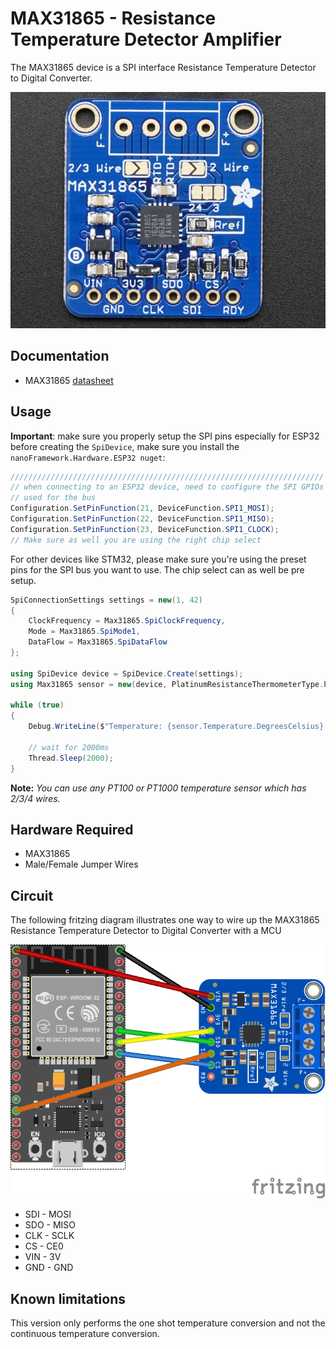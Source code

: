 ﻿# MAX31865 - Resistance Temperature Detector Amplifier

The MAX31865 device is a SPI interface Resistance Temperature Detector to Digital Converter.

![MAX31865](./sensor.jpg)

## Documentation

* MAX31865 [datasheet](https://datasheets.maximintegrated.com/en/ds/MAX31865.pdf)

## Usage

**Important**: make sure you properly setup the SPI pins especially for ESP32 before creating the `SpiDevice`, make sure you install the `nanoFramework.Hardware.ESP32 nuget`:

```csharp
//////////////////////////////////////////////////////////////////////
// when connecting to an ESP32 device, need to configure the SPI GPIOs
// used for the bus
Configuration.SetPinFunction(21, DeviceFunction.SPI1_MOSI);
Configuration.SetPinFunction(22, DeviceFunction.SPI1_MISO);
Configuration.SetPinFunction(23, DeviceFunction.SPI1_CLOCK);
// Make sure as well you are using the right chip select
```

For other devices like STM32, please make sure you're using the preset pins for the SPI bus you want to use. The chip select can as well be pre setup.

```csharp
SpiConnectionSettings settings = new(1, 42)
{
    ClockFrequency = Max31865.SpiClockFrequency,
    Mode = Max31865.SpiMode1,
    DataFlow = Max31865.SpiDataFlow
};

using SpiDevice device = SpiDevice.Create(settings);
using Max31865 sensor = new(device, PlatinumResistanceThermometerType.PT1000, ResistanceTemperatureDetectorWires.ThreeWire, ElectricResistance.FromOhms(4300));

while (true)
{
    Debug.WriteLine($"Temperature: {sensor.Temperature.DegreesCelsius} ℃");

    // wait for 2000ms
    Thread.Sleep(2000);
}
```

**Note:** _You can use any PT100 or PT1000 temperature sensor which has 2/3/4 wires._

## Hardware Required

* MAX31865
* Male/Female Jumper Wires

## Circuit

The following fritzing diagram illustrates one way to wire up the MAX31865 Resistance Temperature Detector to Digital Converter with a MCU

![MCU circuit diagram](./MAX31865_circuit_bb.png)

* SDI - MOSI
* SDO - MISO
* CLK - SCLK
* CS  - CE0
* VIN - 3V
* GND - GND

## Known limitations

This version only performs the one shot temperature conversion and not the continuous temperature conversion.
